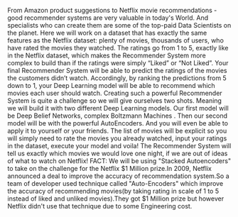 From Amazon product suggestions to Netflix movie recommendations - good recommender systems are very valuable in today's World. And specialists who can create them are some of the top-paid Data Scientists on the planet. Here we will work on a dataset that has exactly the same features as the Netflix dataset: plenty of movies, thousands of users, who have rated the movies they watched. The ratings go from 1 to 5, exactly like in the Netflix dataset, which makes the Recommender System more complex to build than if the ratings were simply “Liked” or “Not Liked”. Your final Recommender System will be able to predict the ratings of the movies the customers didn’t watch. Accordingly, by ranking the predictions from 5 down to 1, your Deep Learning model will be able to recommend which movies each user should watch. Creating such a powerful Recommender System is quite a challenge so we will give ourselves two shots. Meaning we will build it with two different Deep Learning models. Our first model will be Deep Belief Networks, complex Boltzmann Machines . Then our second model will be with the powerful AutoEncoders. And you will even be able to apply it to yourself or your friends. The list of movies will be explicit so you will simply need to rate the movies you already watched, input your ratings in the dataset, execute your model and voila! The Recommender System will tell us exactly which movies we would love one night, if we are out of ideas of what to watch on Netflix! FACT: We will be using "Stacked Autoencoders" to take on the challenge for the Netflix $1 Million prize.In 2009, Netflix announced a deal to improve the accuracy of recommendation system.So a team of developer used technique called "Auto-Encoders" which improve the accuracy of recommending movies(by taking rating in scale of 1 to 5 instead of liked and unliked movies).They got $1 Million prize but however Netflix didn't use that technique due to some Engineering cost.
